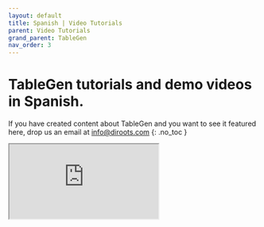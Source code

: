 ```yaml
---
layout: default
title: Spanish | Video Tutorials
parent: Video Tutorials
grand_parent: TableGen
nav_order: 3
---
```


# TableGen tutorials and demo videos in Spanish.
If you have created content about TableGen and you want to see it featured here, drop us an email at info@diroots.com
{: .no_toc }

 <div class="di-iframe-container">
  <iframe
  title="TableGen | TABLAS DE EXCEL A REVIT DE FORMA GRATUITA!!! 🤩🤩"
  class="di-responsive-iframe" 
  src="https://www.youtube.com/embed/rCLfdh0HFwY">
  </iframe>
</div>